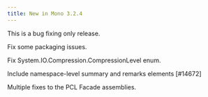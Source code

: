```yaml
---
title: New in Mono 3.2.4
---
```


This is a bug fixing only release.

Fix some packaging issues.

Fix System.IO.Compression.CompressionLevel enum.

Include namespace-level summary and remarks elements [\#14672]

Multiple fixes to the PCL Facade assemblies.
